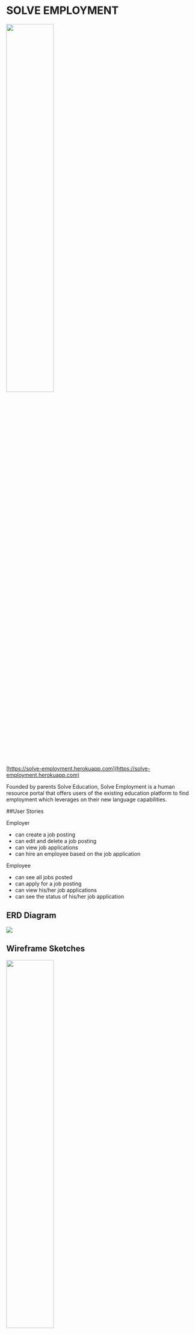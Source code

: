 # SOLVE EMPLOYMENT

<img src="http://i.imgur.com/R8Fz2Tt.png" width="50%">

[https://solve-employment.herokuapp.com](https://solve-employment.herokuapp.com)

Founded by parents Solve Education, Solve Employment is a human resource portal that offers users of the existing education platform to find employment which leverages on their new language capabilities.  

##User Stories

Employer
- can create a job posting
- can edit and delete a job posting
- can view job applications
- can hire an employee based on the job application

Employee
- can see all jobs posted
- can apply for a job posting
- can view his/her job applications
- can see the status of his/her job application

## ERD Diagram

<img src="http://i.imgur.com/YxFvMbT.png">

## Wireframe Sketches

<img src="http://i.imgur.com/EPeDD3R.png" width="50%">
<img src="http://i.imgur.com/Grm5e12.png" width="50%">

## Development
* [Ruby 5.0.2](https://www.ruby-lang.org/en/)
* [Ruby on Rails](https://rubyonrails.org/), [PostgreSQL](https://www.postgresql.org/)
* User Authentication: [Devise](https://github.com/plataformatec/devise)
* [Bootstrap](http://getbootstrap.com)

## Authors
* [Tan Gek Teng](www.github.com/tgt87)
* [Sruti Keerti](www.github.com/skeerti2)
* [Wong Shimei](www.github.com/wshimei)
* [Elaine Lim](www.github.com/lainelim)
